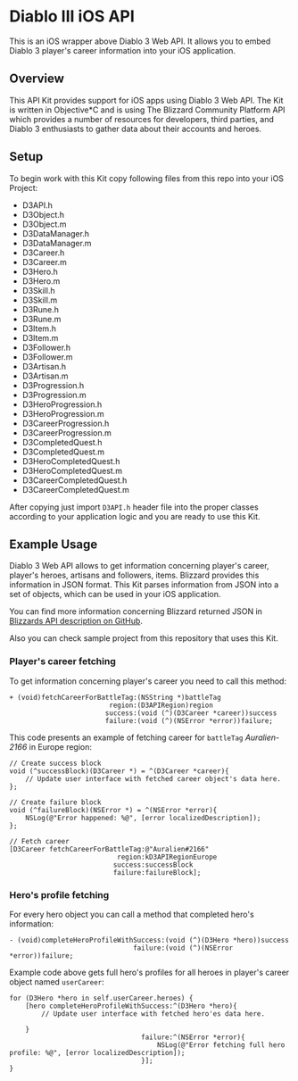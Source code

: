 # Diablo III iOS API

This is an iOS wrapper above Diablo 3 Web API. It allows you to embed Diablo 3 player's career information into your iOS application.

## Overview

This API Kit provides support for iOS apps using Diablo 3 Web API. The Kit is written in Objective*C and is using The Blizzard Community Platform API which provides a number of resources for developers, third parties, and Diablo 3 enthusiasts to gather data about their accounts and heroes.

## Setup

To begin work with this Kit copy following files from this repo into your iOS Project:

* D3API.h
* D3Object.h
* D3Object.m
* D3DataManager.h
* D3DataManager.m
* D3Career.h
* D3Career.m
* D3Hero.h
* D3Hero.m
* D3Skill.h
* D3Skill.m
* D3Rune.h
* D3Rune.m
* D3Item.h
* D3Item.m
* D3Follower.h
* D3Follower.m
* D3Artisan.h
* D3Artisan.m
* D3Progression.h
* D3Progression.m
* D3HeroProgression.h
* D3HeroProgression.m
* D3CareerProgression.h
* D3CareerProgression.m
* D3CompletedQuest.h
* D3CompletedQuest.m
* D3HeroCompletedQuest.h
* D3HeroCompletedQuest.m
* D3CareerCompletedQuest.h
* D3CareerCompletedQuest.m

After copying just import `D3API.h` header file into the proper classes according to your application logic and you are ready to use this Kit.

## Example Usage

Diablo 3 Web API allows to get information concerning player's career, player's heroes, artisans and followers, items. Blizzard provides this information in JSON format. This Kit parses information from JSON into a set of objects, which can be used in your iOS application.

You can find more information concerning Blizzard returned JSON in [Blizzards API description on GitHub](https://github.com/Blizzard/d3-api-docs).

Also you can check sample project from this repository that uses this Kit.

### Player's career fetching

To get information concerning player's career you need to call this method:

```
+ (void)fetchCareerForBattleTag:(NSString *)battleTag
                         region:(D3APIRegion)region
                        success:(void (^)(D3Career *career))success
                        failure:(void (^)(NSError *error))failure;
```

This code presents an example of fetching career for `battleTag` *Auralien-2166* in Europe region:

```
// Create success block
void (^successBlock)(D3Career *) = ^(D3Career *career){
    // Update user interface with fetched career object's data here.
};

// Create failure block
void (^failureBlock)(NSError *) = ^(NSError *error){
    NSLog(@"Error happened: %@", [error localizedDescription]);
};

// Fetch career
[D3Career fetchCareerForBattleTag:@"Auralien#2166"
                           region:kD3APIRegionEurope
                          success:successBlock
                          failure:failureBlock];
```

### Hero's profile fetching

For every hero object you can call a method that completed hero's information:

```
- (void)completeHeroProfileWithSuccess:(void (^)(D3Hero *hero))success
                               failure:(void (^)(NSError *error))failure;
```

Example code above gets full hero's profiles for all heroes in player's career object named `userCareer`:

```
for (D3Hero *hero in self.userCareer.heroes) {
	[hero completeHeroProfileWithSuccess:^(D3Hero *hero){
		// Update user interface with fetched hero'es data here.
	  
	}
	                             failure:^(NSError *error){
	                             	 NSLog(@"Error fetching full hero profile: %@", [error localizedDescription]);
	                             }];
}
```
